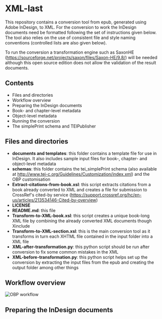 # XML-last

This repository contains a conversion tool from epub, generated using Adobe InDesign, to XML. For the conversion to work the InDesign documents need be formatted  following the set of instructions given below. The tool also relies on the use of consistent file and style naming conventions (controlled lists are also given below).

To run the conversion a transformation engine such as SaxonHE (https://sourceforge.net/projects/saxon/files/Saxon-HE/9.8/) will be needed although this open source edition does not allow the validation of the result documents.

## Contents
* Files and directories
* Workflow overview
* Preparing the InDesign documents
* Book- and chapter-level metadata
* Object-level metadata
* Running the conversion
* The simplePrint schema and TEIPublisher

## Files and directories
* __documents and templates__: this folder contains a template file for use in InDesign. It also includes sample input files for book-, chapter- and object-level metadata
* __schemas__: this folder contains the tei_simplePrint schema (also available at http://www.tei-c.org/Guidelines/Customization/index.xml) and the OBP customisation
* __Extract-citations-from-book.xsl__: this script extracts citations from a book already converted to XML and creates a file for submission to CrossRef's cited-by service (https://support.crossref.org/hc/en-us/articles/213534146-Cited-by-overview)
* __LICENSE__
* __README.md__: this file
* __Transform-to-XML-book.xsl__: this script creates a unique book-long XML file by combining the already converted XML documents though Xinclude
* __Transform-to-XML-section.xsl__: this is the main conversion tool as it transforms in turn each XHTML file contained in the input folder into a XML file
* __XML-after-transformation.py__: this python script should be run after conversion to fix some common mistakes in the XML
* __XML-before-transformation.py__: this python script helps set up the conversion by extracting the input files from the epub and creating the output folder among other things

## Workflow overview
![OBP workflow](https://www.openbookpublishers.com/resources/OBP-workflow.jpg)

## Preparing the InDesign documents
